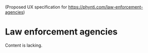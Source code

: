 (Proposed UX specification for https://phynti.com/law-enforcement-agencies)

# Law enforcement agencies

Content is lacking.
